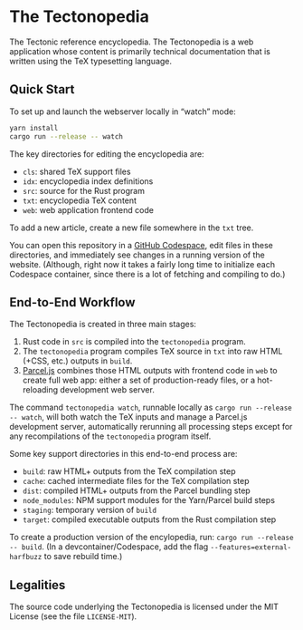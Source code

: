 # The Tectonopedia

The Tectonic reference encyclopedia. The Tectonopedia is a web application
whose content is primarily technical documentation that is written using the TeX
typesetting language.


## Quick Start

To set up and launch the webserver locally in “watch” mode:

```sh
yarn install
cargo run --release -- watch
```

The key directories for editing the encyclopedia are:

- `cls`: shared TeX support files
- `idx`: encyclopedia index definitions
- `src`: source for the Rust program
- `txt`: encyclopedia TeX content
- `web`: web application frontend code

To add a new article, create a new file somewhere in the `txt` tree.

You can open this repository in a [GitHub Codespace][ghcs], edit
files in these directories, and immediately see changes in a running
version of the website. (Although, right now it takes a fairly
long time to initialize each Codespace container, since there is a
lot of fetching and compiling to do.)

[ghcs]: https://github.com/features/codespaces


## End-to-End Workflow

The Tectonopedia is created in three main stages:

1. Rust code in `src` is compiled into the `tectonopedia` program.
1. The `tectonopedia` program compiles TeX source in `txt` into
   raw HTML (+CSS, etc.) outputs in `build`.
1. [Parcel.js] combines those HTML outputs with frontend
   code in `web` to create full web app: either a set of
   production-ready files, or a hot-reloading development web
   server.

[Parcel.js]: https://parceljs.org/

The command `tectonopedia watch`, runnable locally as `cargo run --release -- watch`,
will both watch the TeX inputs and manage a Parcel.js development server,
automatically rerunning all processing steps except for any recompilations
of the `tectonopedia` program itself.

Some key support directories in this end-to-end process are:

- `build`: raw HTML+ outputs from the TeX compilation step
- `cache`: cached intermediate files for the TeX compilation step
- `dist`: compiled HTML+ outputs from the Parcel bundling step
- `node_modules`: NPM support modules for the Yarn/Parcel build steps
- `staging`: temporary version of `build`
- `target`: compiled executable outputs from the Rust compilation step

To create a production version of the encylopedia, run: `cargo run --release -- build`.
(In a devcontainer/Codespace, add the flag `--features=external-harfbuzz` to save
rebuild time.)


## Legalities

The source code underlying the Tectonopedia is licensed under the MIT License
(see the file `LICENSE-MIT`).
